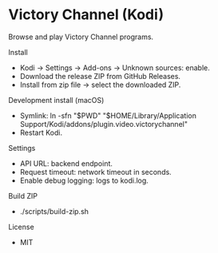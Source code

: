 # Victory Channel (Kodi)

Browse and play Victory Channel programs.

Install
- Kodi → Settings → Add-ons → Unknown sources: enable.
- Download the release ZIP from GitHub Releases.
- Install from zip file → select the downloaded ZIP.

Development install (macOS)
- Symlink:
  ln -sfn "$PWD" "$HOME/Library/Application Support/Kodi/addons/plugin.video.victorychannel"
- Restart Kodi.

Settings
- API URL: backend endpoint.
- Request timeout: network timeout in seconds.
- Enable debug logging: logs to kodi.log.

Build ZIP
- ./scripts/build-zip.sh

License
- MIT
